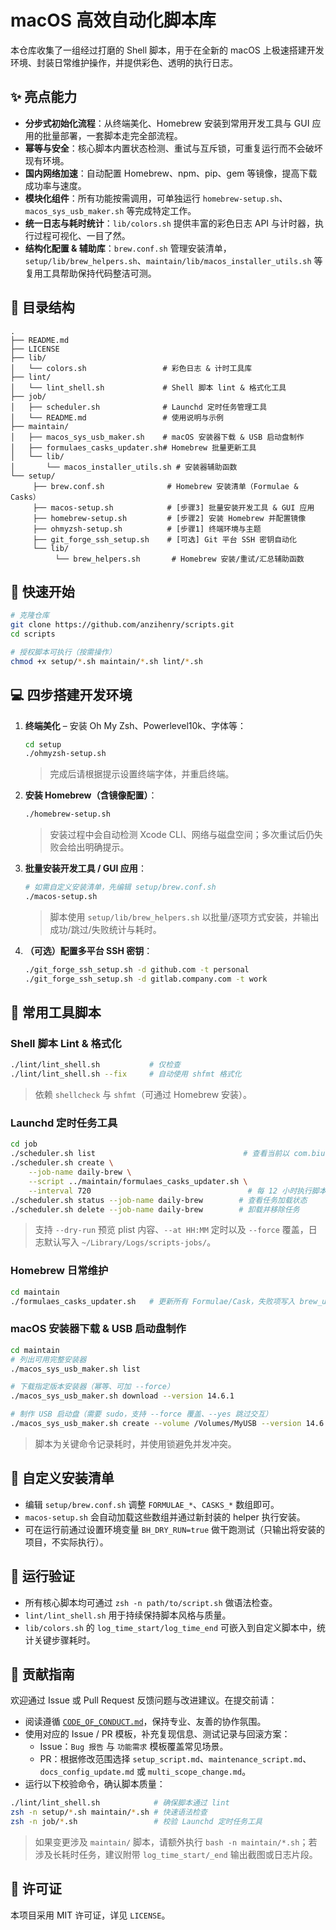 # macOS 高效自动化脚本库

本仓库收集了一组经过打磨的 Shell 脚本，用于在全新的 macOS 上极速搭建开发环境、封装日常维护操作，并提供彩色、透明的执行日志。

## ✨ 亮点能力

- **分步式初始化流程**：从终端美化、Homebrew 安装到常用开发工具与 GUI 应用的批量部署，一套脚本走完全部流程。
- **幂等与安全**：核心脚本内置状态检测、重试与互斥锁，可重复运行而不会破坏现有环境。
- **国内网络加速**：自动配置 Homebrew、npm、pip、gem 等镜像，提高下载成功率与速度。
- **模块化组件**：所有功能按需调用，可单独运行 `homebrew-setup.sh`、`macos_sys_usb_maker.sh` 等完成特定工作。
- **统一日志与耗时统计**：`lib/colors.sh` 提供丰富的彩色日志 API 与计时器，执行过程可视化、一目了然。
- **结构化配置 & 辅助库**：`brew.conf.sh` 管理安装清单，`setup/lib/brew_helpers.sh`、`maintain/lib/macos_installer_utils.sh` 等复用工具帮助保持代码整洁可测。

## 📂 目录结构

```
.
├── README.md
├── LICENSE
├── lib/
│   └── colors.sh                 # 彩色日志 & 计时工具库
├── lint/
│   └── lint_shell.sh             # Shell 脚本 lint & 格式化工具
├── job/
│   ├── scheduler.sh              # Launchd 定时任务管理工具
│   └── README.md                 # 使用说明与示例
├── maintain/
│   ├── macos_sys_usb_maker.sh    # macOS 安装器下载 & USB 启动盘制作
│   ├── formulaes_casks_updater.sh# Homebrew 批量更新工具
│   └── lib/
│       └── macos_installer_utils.sh # 安装器辅助函数
└── setup/
     ├── brew.conf.sh              # Homebrew 安装清单（Formulae & Casks）
     ├── macos-setup.sh            # [步骤3] 批量安装开发工具 & GUI 应用
     ├── homebrew-setup.sh         # [步骤2] 安装 Homebrew 并配置镜像
     ├── ohmyzsh-setup.sh          # [步骤1] 终端环境与主题
     ├── git_forge_ssh_setup.sh    # [可选] Git 平台 SSH 密钥自动化
     └── lib/
          └── brew_helpers.sh       # Homebrew 安装/重试/汇总辅助函数
```

## 🚀 快速开始

```bash
# 克隆仓库
git clone https://github.com/anzihenry/scripts.git
cd scripts

# 授权脚本可执行（按需操作）
chmod +x setup/*.sh maintain/*.sh lint/*.sh
```

## ️💻 四步搭建开发环境

1. **终端美化** – 安装 Oh My Zsh、Powerlevel10k、字体等：
    ```bash
    cd setup
    ./ohmyzsh-setup.sh
    ```
    > 完成后请根据提示设置终端字体，并重启终端。

2. **安装 Homebrew（含镜像配置）**：
    ```bash
    ./homebrew-setup.sh
    ```
    > 安装过程中会自动检测 Xcode CLI、网络与磁盘空间；多次重试后仍失败会给出明确提示。

3. **批量安装开发工具 / GUI 应用**：
    ```bash
    # 如需自定义安装清单，先编辑 setup/brew.conf.sh
    ./macos-setup.sh
    ```
    > 脚本使用 `setup/lib/brew_helpers.sh` 以批量/逐项方式安装，并输出成功/跳过/失败统计与耗时。

4. **（可选）配置多平台 SSH 密钥**：
    ```bash
    ./git_forge_ssh_setup.sh -d github.com -t personal
    ./git_forge_ssh_setup.sh -d gitlab.company.com -t work
    ```

## 🧰 常用工具脚本

### Shell 脚本 Lint & 格式化

```bash
./lint/lint_shell.sh           # 仅检查
./lint/lint_shell.sh --fix     # 自动使用 shfmt 格式化
```
> 依赖 `shellcheck` 与 `shfmt`（可通过 Homebrew 安装）。

### Launchd 定时任务工具

```bash
cd job
./scheduler.sh list                                 # 查看当前以 com.biucing.scripts.job.* 命名的任务
./scheduler.sh create \
    --job-name daily-brew \
    --script ../maintain/formulaes_casks_updater.sh \
    --interval 720                                   # 每 12 小时执行脚本
./scheduler.sh status --job-name daily-brew        # 查看任务加载状态
./scheduler.sh delete --job-name daily-brew        # 卸载并移除任务
```
> 支持 `--dry-run` 预览 plist 内容、`--at HH:MM` 定时以及 `--force` 覆盖，日志默认写入 `~/Library/Logs/scripts-jobs/`。

### Homebrew 日常维护

```bash
cd maintain
./formulaes_casks_updater.sh   # 更新所有 Formulae/Cask，失败项写入 brew_update_errors.log
```

### macOS 安装器下载 & USB 启动盘制作

```bash
cd maintain
# 列出可用完整安装器
./macos_sys_usb_maker.sh list

# 下载指定版本安装器（幂等、可加 --force）
./macos_sys_usb_maker.sh download --version 14.6.1

# 制作 USB 启动盘（需要 sudo，支持 --force 覆盖、--yes 跳过交互）
./macos_sys_usb_maker.sh create --volume /Volumes/MyUSB --version 14.6 -y
```
> 脚本为关键命令记录耗时，并使用锁避免并发冲突。

## 🔧 自定义安装清单

- 编辑 `setup/brew.conf.sh` 调整 `FORMULAE_*`、`CASKS_*` 数组即可。
- `macos-setup.sh` 会自动加载这些数组并通过新封装的 helper 执行安装。
- 可在运行前通过设置环境变量 `BH_DRY_RUN=true` 做干跑测试（只输出将安装的项目，不实际执行）。

## 🧪 运行验证

- 所有核心脚本均可通过 `zsh -n path/to/script.sh` 做语法检查。
- `lint/lint_shell.sh` 用于持续保持脚本风格与质量。
- `lib/colors.sh` 的 `log_time_start/log_time_end` 可嵌入到自定义脚本中，统计关键步骤耗时。

## 🤝 贡献指南

欢迎通过 Issue 或 Pull Request 反馈问题与改进建议。在提交前请：

- 阅读遵循 [`CODE_OF_CONDUCT.md`](./.github/CODE_OF_CONDUCT.md)，保持专业、友善的协作氛围。
- 使用对应的 Issue / PR 模板，补充复现信息、测试记录与回滚方案：
    - Issue：`Bug 报告` 与 `功能需求` 模板覆盖常见场景。
    - PR：根据修改范围选择 `setup_script.md`、`maintenance_script.md`、`docs_config_update.md` 或 `multi_scope_change.md`。
- 运行以下校验命令，确认脚本质量：

```bash
./lint/lint_shell.sh            # 确保脚本通过 lint
zsh -n setup/*.sh maintain/*.sh # 快速语法检查
zsh -n job/*.sh                 # 校验 Launchd 定时任务工具
```

> 如果变更涉及 `maintain/` 脚本，请额外执行 `bash -n maintain/*.sh`；若涉及长耗时任务，建议附带 `log_time_start/_end` 输出截图或日志片段。

## 📜 许可证

本项目采用 MIT 许可证，详见 `LICENSE`。